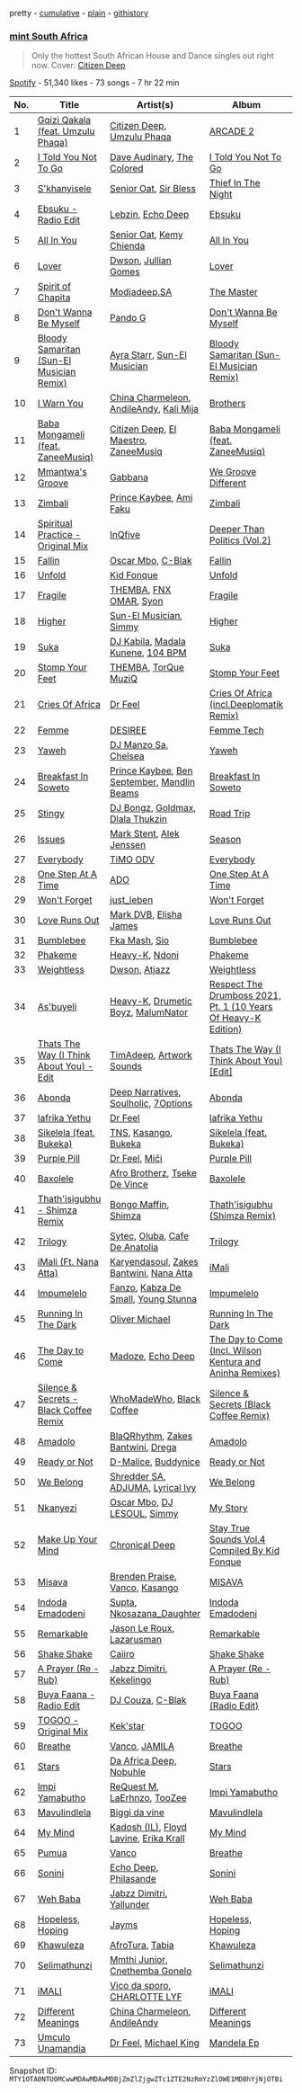 pretty - [cumulative](/playlists/cumulative/37i9dQZF1DWX4IFcj5utrY.md) - [plain](/playlists/plain/37i9dQZF1DWX4IFcj5utrY) - [githistory](https://github.githistory.xyz/mackorone/spotify-playlist-archive/blob/main/playlists/plain/37i9dQZF1DWX4IFcj5utrY)

### [mint South Africa](https://open.spotify.com/playlist/37i9dQZF1DWX4IFcj5utrY)

> Only the hottest South African House and Dance singles out right now\. Cover: <a href="https://open.spotify.com/artist/2Wcld3BQUXxWUYMmCJYyuM?si=Z2ozIwTCRZKWgevGK1Cs4w">Citizen Deep</a>

[Spotify](https://open.spotify.com/user/spotify) - 51,340 likes - 73 songs - 7 hr 22 min

| No. | Title | Artist(s) | Album | Length |
|---|---|---|---|---|
| 1 | [Gqizi Qakala \(feat\. Umzulu Phaqa\)](https://open.spotify.com/track/04PM7dqR53p4F6Jo4vJOg6) | [Citizen Deep](https://open.spotify.com/artist/2Wcld3BQUXxWUYMmCJYyuM), [Umzulu Phaqa](https://open.spotify.com/artist/6nStNfo8Gzsff8NcJl4mND) | [ARCADE 2](https://open.spotify.com/album/0ZIrS00dQLvWC0lI01TEEw) | 4:04 |
| 2 | [I Told You Not To Go](https://open.spotify.com/track/6N3bqyU6KO3hqykGqJxUnf) | [Dave Audinary](https://open.spotify.com/artist/6O7qXYxw1B8belOxZSwaNm), [The Colored](https://open.spotify.com/artist/0vlWnOvNJ66cC55UwnHtdj) | [I Told You Not To Go](https://open.spotify.com/album/2QzouCM5U0pe3FPiLcSG98) | 4:04 |
| 3 | [S'khanyisele](https://open.spotify.com/track/45B0hJinafl61IjK5WOqFA) | [Senior Oat](https://open.spotify.com/artist/5cAwYPpCI9QI5V7N0mxUKw), [Sir Bless](https://open.spotify.com/artist/0vJss0iY4jFfFk1DQP3I2m) | [Thief In The Night](https://open.spotify.com/album/5qVSIkvWJAuaMVwBov8b0b) | 6:15 |
| 4 | [Ebsuku \- Radio Edit](https://open.spotify.com/track/26v5GteKRWo2vpgRg5FkYk) | [Lebzin](https://open.spotify.com/artist/5g0Z3S2S1jqM9wBCpM9VhA), [Echo Deep](https://open.spotify.com/artist/3oQxXy7RkKmUAoo0sftSLU) | [Ebsuku](https://open.spotify.com/album/15I3rxOfACdFyGiaCoDP9O) | 4:05 |
| 5 | [All In You](https://open.spotify.com/track/75VD2d6BPTuESBrzRqD6xl) | [Senior Oat](https://open.spotify.com/artist/5cAwYPpCI9QI5V7N0mxUKw), [Kemy Chienda](https://open.spotify.com/artist/21ubOXEDOMELSW2LDxG8HK) | [All In You](https://open.spotify.com/album/0YJOAYBMM8zEhcMNHnGe95) | 8:32 |
| 6 | [Lover](https://open.spotify.com/track/6JMJPX4sm1QEmsKDp18rjZ) | [Dwson](https://open.spotify.com/artist/60ZIrIA1iT9NStXmdAuhjR), [Jullian Gomes](https://open.spotify.com/artist/1GG3lCU6RzggGm6w5GRQBi) | [Lover](https://open.spotify.com/album/01QoLhtw9fRGaQDkVtQdLR) | 7:06 |
| 7 | [Spirit of Chapita](https://open.spotify.com/track/3PljAdlLnYb9f1dQ3pVp59) | [Modjadeep.SA](https://open.spotify.com/artist/6Ye2N93aETDONpWfyw7E8G) | [The Master](https://open.spotify.com/album/55cCMbL9xkObFU7FOzOjKH) | 5:20 |
| 8 | [Don't Wanna Be Myself](https://open.spotify.com/track/5jJFXPFguqo6fZqqGggwuq) | [Pando G](https://open.spotify.com/artist/4nbklwOZ5lnv1otsaaDJZg) | [Don't Wanna Be Myself](https://open.spotify.com/album/1ewQWghR0AV0TnBaMpT0Ml) | 8:45 |
| 9 | [Bloody Samaritan \(Sun\-El Musician Remix\)](https://open.spotify.com/track/78zI0cdKlSm8bmH8TWia6W) | [Ayra Starr](https://open.spotify.com/artist/3ZpEKRjHaHANcpk10u6Ntq), [Sun\-El Musician](https://open.spotify.com/artist/0W8WpLB5WoXLgiA193LXk6) | [Bloody Samaritan \(Sun\-El Musician Remix\)](https://open.spotify.com/album/2PxvoawD4ty9UnZhWylV0o) | 3:22 |
| 10 | [I Warn You](https://open.spotify.com/track/0rFeRglEHQ2cxUBFXw1VvE) | [China Charmeleon](https://open.spotify.com/artist/78lHMaJ6xLbmwzkHOriPhZ), [AndileAndy](https://open.spotify.com/artist/6PcHusHP9ow3HrIvqRJDua), [Kali Mija](https://open.spotify.com/artist/6hMmznEAGabh8UiGkQIuvP) | [Brothers](https://open.spotify.com/album/0uPUpJaoEZOv83yY0i7OL4) | 5:44 |
| 11 | [Baba Mongameli \(feat\. ZaneeMusiq\)](https://open.spotify.com/track/3Q7GlE4v6csFmp2jDYY9gs) | [Citizen Deep](https://open.spotify.com/artist/2Wcld3BQUXxWUYMmCJYyuM), [El Maestro](https://open.spotify.com/artist/5bo0POJfZKlwKbdVXAW6I6), [ZaneeMusiq](https://open.spotify.com/artist/2T9mtFexnY7x7o0Y1bmZnN) | [Baba Mongameli \(feat\. ZaneeMusiq\)](https://open.spotify.com/album/3YUm0bfRgxPayZjtuDc3dM) | 6:02 |
| 12 | [Mmantwa's Groove](https://open.spotify.com/track/5hGktS3qbk8HDhdICoo3s7) | [Gabbana](https://open.spotify.com/artist/0I3Acccg46Me47afcARZYX) | [We Groove Different](https://open.spotify.com/album/1bx9h91xZGDa2mfh60RbZ3) | 7:17 |
| 13 | [Zimbali](https://open.spotify.com/track/4prJjAS96pnxqtRMANFALE) | [Prince Kaybee](https://open.spotify.com/artist/4H7q5OwAgX1uQuhwb7bg2C), [Ami Faku](https://open.spotify.com/artist/3flcjKgRCeBVZTR8n8iShE) | [Zimbali](https://open.spotify.com/album/1U0gfPWZxxwUnqW5SzHs37) | 6:27 |
| 14 | [Spiritual Practice \- Original Mix](https://open.spotify.com/track/6bwM7A3T95WjwSXZ4m20Sc) | [InQfive](https://open.spotify.com/artist/7MlmAincLcFGKs2gyofE1a) | [Deeper Than Politics \(Vol.2\)](https://open.spotify.com/album/3EsEtDTV3tJUwOGHw7Dlia) | 6:47 |
| 15 | [Fallin](https://open.spotify.com/track/7xcahxhSAdTv28H4DjrisY) | [Oscar Mbo](https://open.spotify.com/artist/6rPG97md3RdzwNc1eJQQNX), [C\-Blak](https://open.spotify.com/artist/4ipkannhwnGj4uU4q5UUS5) | [Fallin](https://open.spotify.com/album/3FrP8iocoWiT6C0yU8P6jW) | 6:33 |
| 16 | [Unfold](https://open.spotify.com/track/71fkBzR8YuOZxbwKWWazj5) | [Kid Fonque](https://open.spotify.com/artist/6hPLYDljt7lCTao1bx1Dcp) | [Unfold](https://open.spotify.com/album/7FQ5KwP0p97gTwzkfofFuO) | 9:53 |
| 17 | [Fragile](https://open.spotify.com/track/5Q9Ds8Q34V9ZPfi0noJ7Xe) | [THEMBA](https://open.spotify.com/artist/64tzIMKX4Npx37YLcNZZNC), [FNX OMAR](https://open.spotify.com/artist/3dcqf190oFqc5FQNI05mVW), [Syon](https://open.spotify.com/artist/7eKtGS8Huzy0vi0KVmNfqE) | [Fragile](https://open.spotify.com/album/37abhSU412bkiwXr3ShshM) | 3:56 |
| 18 | [Higher](https://open.spotify.com/track/0rmFBhKvt0KZI10t2coIYK) | [Sun\-El Musician](https://open.spotify.com/artist/0W8WpLB5WoXLgiA193LXk6), [Simmy](https://open.spotify.com/artist/3MjlXVCfmLdY9QQ2GCd7iA) | [Higher](https://open.spotify.com/album/4r70J7JF6RgIDNYFUFZjBz) | 8:13 |
| 19 | [Suka](https://open.spotify.com/track/4ETqxUieEXrUru8B1fiXKk) | [DJ Kabila](https://open.spotify.com/artist/7iweQ4hUpLLRpSyQmY2J2K), [Madala Kunene](https://open.spotify.com/artist/1X3SghwLJ3KExhUsrZhM2S), [104 BPM](https://open.spotify.com/artist/2EK50Q6gOwRcZgfvlv3tVi) | [Suka](https://open.spotify.com/album/3DIvPF7rZfvZMCQJUpUON7) | 6:19 |
| 20 | [Stomp Your Feet](https://open.spotify.com/track/1GBXxdxLD1wmjvXC716sZ7) | [THEMBA](https://open.spotify.com/artist/64tzIMKX4Npx37YLcNZZNC), [TorQue MuziQ](https://open.spotify.com/artist/3cGcpSU6lBKEV2kMFJb0zK) | [Stomp Your Feet](https://open.spotify.com/album/7pAvUrQXAxW1RD0WME0n0c) | 3:30 |
| 21 | [Cries Of Africa](https://open.spotify.com/track/6MMoEzV4Wlpy1ayR3qQr3B) | [Dr Feel](https://open.spotify.com/artist/20OBylFJKe5WtQzqO32Xxq) | [Cries Of Africa \(incl.Deeplomatik Remix\)](https://open.spotify.com/album/2VczCSGaoLNOEtJmr3FJOL) | 5:55 |
| 22 | [Femme](https://open.spotify.com/track/3w2wq54qcswAGDr9CgRymT) | [DESIREE](https://open.spotify.com/artist/6TZbLCcOCv1DJvN28x3FBa) | [Femme Tech](https://open.spotify.com/album/2pYtRpgha87XaijSIwUUbn) | 6:22 |
| 23 | [Yaweh](https://open.spotify.com/track/5MBJiHVrS2Pm4PKOZM5M6e) | [DJ Manzo Sa](https://open.spotify.com/artist/5jwzoDqBYZUEVromkGWvio), [Chelsea](https://open.spotify.com/artist/25O9uYqu9G9i3tVOcH03k6) | [Yaweh](https://open.spotify.com/album/3rJp8pAlbn4IyQJAhzPT2m) | 6:04 |
| 24 | [Breakfast In Soweto](https://open.spotify.com/track/3aYv0tyHlIYUwCq2SwZDlT) | [Prince Kaybee](https://open.spotify.com/artist/4H7q5OwAgX1uQuhwb7bg2C), [Ben September](https://open.spotify.com/artist/1wAVD7w8mfrKNxpfe8dGEq), [Mandlin Beams](https://open.spotify.com/artist/7nR1JD6ljztZrEuxTNijpk) | [Breakfast In Soweto](https://open.spotify.com/album/3NfgQFaqUzxBCrvUME1iu7) | 7:14 |
| 25 | [Stingy](https://open.spotify.com/track/5jVDjYaYHP0silwrtOM0Rh) | [DJ Bongz](https://open.spotify.com/artist/7KtERSZgIOlhbYDop9Ra0F), [Goldmax](https://open.spotify.com/artist/3yWkz47Z8kE6z1xW6rjkAl), [Dlala Thukzin](https://open.spotify.com/artist/5kmceQl1Y7lveTVbcy5ycD) | [Road Trip](https://open.spotify.com/album/5AzXeukxvO8Wb1vMMY4v58) | 5:22 |
| 26 | [Issues](https://open.spotify.com/track/10IWxGZvMEXZRietINatt2) | [Mark Stent](https://open.spotify.com/artist/2whiBQzZUS6fMkfOCqzXWS), [Alek Jenssen](https://open.spotify.com/artist/2d5uZpsDxp7MVB1yIOM7jH) | [Season](https://open.spotify.com/album/1ovyRWyho3RzkrqixgP664) | 3:28 |
| 27 | [Everybody](https://open.spotify.com/track/6nAvF4vmANRj76sNX1du0C) | [TiMO ODV](https://open.spotify.com/artist/5ekzQ0Zq1wSg7dDZHYKFLt) | [Everybody](https://open.spotify.com/album/4gBfsymHc04X7eKgIAbuwz) | 3:30 |
| 28 | [One Step At A Time](https://open.spotify.com/track/2h0zFi9cGquo12haOIMp3N) | [ADO](https://open.spotify.com/artist/2OAEsMvEXwG6AQQ7lHkHZ4) | [One Step At A Time](https://open.spotify.com/album/4Q1Lbn9JSHWnvuyVbAONfk) | 3:58 |
| 29 | [Won't Forget](https://open.spotify.com/track/6qWcj9QVULPRyO4izXdEZU) | [just\_leben](https://open.spotify.com/artist/1goS4gdV9d01XZWHDOXcOe) | [Won't Forget](https://open.spotify.com/album/1giY6NOvmpkDi7EFIfBC63) | 2:20 |
| 30 | [Love Runs Out](https://open.spotify.com/track/2h9Mvr95ozvSARELLcfTri) | [Mark DVB](https://open.spotify.com/artist/0nmXD5cuTDfvVHceT0bXb6), [Elisha James](https://open.spotify.com/artist/3ATZQQpOMv0FMJLeNHpoqt) | [Love Runs Out](https://open.spotify.com/album/343tDaybMfOPyyu1PBt410) | 2:26 |
| 31 | [Bumblebee](https://open.spotify.com/track/5l9P47axQgVYwdeTj2sXcj) | [Fka Mash](https://open.spotify.com/artist/6tooLez7Cq2bgY60m3TJMq), [Sio](https://open.spotify.com/artist/4hIQjO5iXCXx71iZBQQ1Jh) | [Bumblebee](https://open.spotify.com/album/61xF9hB3dvdF6Tlyge7F0P) | 3:38 |
| 32 | [Phakeme](https://open.spotify.com/track/4ylIEbjjtCtDr05FCXhk53) | [Heavy\-K](https://open.spotify.com/artist/0xAI0encQKIoTvNQXPh1ts), [Ndoni](https://open.spotify.com/artist/5CIefATUW9oUwXL9FaOIIZ) | [Phakeme](https://open.spotify.com/album/4iT60HD8yLQSSNymVtRI8N) | 6:22 |
| 33 | [Weightless](https://open.spotify.com/track/6Yyc3cLPhSRSVk5cLye73k) | [Dwson](https://open.spotify.com/artist/60ZIrIA1iT9NStXmdAuhjR), [Atjazz](https://open.spotify.com/artist/5E1HWPplEsztsh2zh1c9mH) | [Weightless](https://open.spotify.com/album/1MPFnPHuqgkUASIVwOEvAA) | 6:02 |
| 34 | [As'buyeli](https://open.spotify.com/track/3fpoN7kl6ZtOqqbk0enwpq) | [Heavy\-K](https://open.spotify.com/artist/0xAI0encQKIoTvNQXPh1ts), [Drumetic Boyz](https://open.spotify.com/artist/2NQ0f4GcMFHv5rwZIoyQyB), [MalumNator](https://open.spotify.com/artist/25IVkspnS4ZKKxGVyOgVnK) | [Respect The Drumboss 2021, Pt\. 1 \(10 Years Of Heavy\-K Edition\)](https://open.spotify.com/album/5CSL70ug8HGlHcYGbD79eA) | 7:06 |
| 35 | [Thats The Way \(I Think About You\) \- Edit](https://open.spotify.com/track/1LUxmZUfycOPGWTOjxOFY8) | [TimAdeep](https://open.spotify.com/artist/2mpzr6IuZYCp2rEVr3JPgq), [Artwork Sounds](https://open.spotify.com/artist/0OxQiJ0uuDuuQ3dqkIbjwR) | [Thats The Way \(I Think About You\) \[Edit\]](https://open.spotify.com/album/0asrJMug6mNxyrqZqDJguD) | 5:51 |
| 36 | [Abonda](https://open.spotify.com/track/5m6pyOJr0ByLut3cgYnO26) | [Deep Narratives](https://open.spotify.com/artist/0H929hRKMr7lbGcVOx4Q4c), [Soulholic](https://open.spotify.com/artist/2ikto0KVcpvkWwbAx3F43D), [7Options](https://open.spotify.com/artist/0mTYsukiU7gd6PWEoGveKo) | [Abonda](https://open.spotify.com/album/3bHvSUqf45x8xcQYmCrNfq) | 4:36 |
| 37 | [Iafrika Yethu](https://open.spotify.com/track/6xPPE9xLlfAotywarVJeTv) | [Dr Feel](https://open.spotify.com/artist/20OBylFJKe5WtQzqO32Xxq) | [Iafrika Yethu](https://open.spotify.com/album/4wvP4Lx3jablCpGkNnqDtH) | 7:12 |
| 38 | [Sikelela \(feat\. Bukeka\)](https://open.spotify.com/track/44cXNeeTCwuco12b9r2K7n) | [TNS](https://open.spotify.com/artist/5uAbOIIAk6nHfy7gikjmYy), [Kasango](https://open.spotify.com/artist/3jteNJj8zf2v4qYMGDXa8r), [Bukeka](https://open.spotify.com/artist/3pHdLWNBGYLGZLMB8cuFOV) | [Sikelela \(feat\. Bukeka\)](https://open.spotify.com/album/0ifVZ7tvTFMq4TUcWvFETV) | 5:51 |
| 39 | [Purple Pill](https://open.spotify.com/track/2qDbBzYZoDRL0UKK5gks9P) | [Dr Feel](https://open.spotify.com/artist/20OBylFJKe5WtQzqO32Xxq), [Miči](https://open.spotify.com/artist/1aJGoykRBEjrMcNWOhV5am) | [Purple Pill](https://open.spotify.com/album/0xBENBp9yTkRO16mX8XlAf) | 7:33 |
| 40 | [Baxolele](https://open.spotify.com/track/2GZnE7SXGyjmCN6XzJKMY0) | [Afro Brotherz](https://open.spotify.com/artist/183kSplc4KYDe6bMQghbwN), [Tseke De Vince](https://open.spotify.com/artist/1CZS2k2b3PB1XJyMAX44u3) | [Baxolele](https://open.spotify.com/album/25wOAxvyBChNiYz0ZUg8zZ) | 7:54 |
| 41 | [Thath'isigubhu \- Shimza Remix](https://open.spotify.com/track/4QdiYJFWyyQRrVFfC6B4aN) | [Bongo Maffin](https://open.spotify.com/artist/2eIjpwW853WkGtvIMukeRZ), [Shimza](https://open.spotify.com/artist/0WHbjg8hVel1R9kq5794HX) | [Thath'isigubhu \(Shimza Remix\)](https://open.spotify.com/album/3A8bOIlJuzpZU11jfqzfZU) | 6:06 |
| 42 | [Trilogy](https://open.spotify.com/track/0dPaSTEih9oRVdyqQD9URo) | [Sytec](https://open.spotify.com/artist/38z0wePbQl1fKZmTNyFouO), [Oluba](https://open.spotify.com/artist/6N2fZTK6IY9ir9mprvScEl), [Cafe De Anatolia](https://open.spotify.com/artist/2sSSGlRMfz4ZEcw4rw0m0v) | [Trilogy](https://open.spotify.com/album/2KbP3jbRtnX3SWYS2Q6V2e) | 5:17 |
| 43 | [iMali \(Ft\. Nana Atta\)](https://open.spotify.com/track/280MTeg7bZYCHaHxhaAtPq) | [Karyendasoul](https://open.spotify.com/artist/2eSj64hhMVJPYbjpli6k4p), [Zakes Bantwini](https://open.spotify.com/artist/5mZLaYqN0ZkjxfeUUmiuqL), [Nana Atta](https://open.spotify.com/artist/1B4FnAkti1c4KGQDv78pYq) | [iMali](https://open.spotify.com/album/6ggoVHjrshZtOhuEpHjOXN) | 7:16 |
| 44 | [Impumelelo](https://open.spotify.com/track/2cPJ70rDO8Mt74vGImjiz3) | [Fanzo](https://open.spotify.com/artist/3hvAv9gZlmen2DBwZhOzqG), [Kabza De Small](https://open.spotify.com/artist/1bNjWBFWsAAzZSR59lRdpR), [Young Stunna](https://open.spotify.com/artist/6WQFTzqYHmh8Ph2X0L0QLQ) | [Impumelelo](https://open.spotify.com/album/0la0Xxoi5nnL5OCK0e8ESf) | 5:36 |
| 45 | [Running In The Dark](https://open.spotify.com/track/4QB2WLBNIDhHUgojDXx5St) | [Oliver Michael](https://open.spotify.com/artist/58Oe01uYw1nODV5DwGO14z) | [Running In The Dark](https://open.spotify.com/album/6VcKoXCXE36Nqqljz1wijz) | 3:39 |
| 46 | [The Day to Come](https://open.spotify.com/track/2OLiyg1C3chBBC8G8fxCZK) | [Madoze](https://open.spotify.com/artist/51jz1sKD3i8vdb4yleDOC4), [Echo Deep](https://open.spotify.com/artist/3oQxXy7RkKmUAoo0sftSLU) | [The Day to Come \(Incl\. Wilson Kentura and Aninha Remixes\)](https://open.spotify.com/album/0QOJgHO7Kvart2oEush7Jn) | 9:08 |
| 47 | [Silence & Secrets \- Black Coffee Remix](https://open.spotify.com/track/3ZZDwhwD6ZsFQW0IGfiKrG) | [WhoMadeWho](https://open.spotify.com/artist/50Lr1puweM1hFsF1LpIZLM), [Black Coffee](https://open.spotify.com/artist/6wMr4zKPrrR0UVz08WtUWc) | [Silence & Secrets \(Black Coffee Remix\)](https://open.spotify.com/album/6yaDQvusuMpB2BqrsmhSRI) | 7:54 |
| 48 | [Amadolo](https://open.spotify.com/track/3N6UJdbV4gFUMK7m19APbN) | [BlaQRhythm](https://open.spotify.com/artist/2o9225GgSICygCOxroILhb), [Zakes Bantwini](https://open.spotify.com/artist/5mZLaYqN0ZkjxfeUUmiuqL), [Drega](https://open.spotify.com/artist/1Gj6W2RfGpl6ebJGle93VG) | [Amadolo](https://open.spotify.com/album/17WDWhQKzom3Tpl5mWq3TD) | 6:39 |
| 49 | [Ready or Not](https://open.spotify.com/track/45DLSAHy8zbrAsrAsKVUdm) | [D\-Malice](https://open.spotify.com/artist/1KeTaqYMcbzM55p0D9JymT), [Buddynice](https://open.spotify.com/artist/2xjvb56AjGc8c8WwkPfJgp) | [Ready or Not](https://open.spotify.com/album/5H6z0FgWv0SVbDfyBJXArg) | 6:00 |
| 50 | [We Belong](https://open.spotify.com/track/2PDjawR6el9LThbchXimFt) | [Shredder SA](https://open.spotify.com/artist/6hBPDqbndpJwIQjTXJRd7h), [ADJUMA](https://open.spotify.com/artist/5BDQAVSa4c1UsvXlmufpio), [Lyrical Ivy](https://open.spotify.com/artist/00gOWMo5dBzdqNDD4Far5L) | [We Belong](https://open.spotify.com/album/5VZRmoKh8atCrJuvo6NgSU) | 7:17 |
| 51 | [Nkanyezi](https://open.spotify.com/track/16qkCa4zVqLCEYSMWcQHG5) | [Oscar Mbo](https://open.spotify.com/artist/6rPG97md3RdzwNc1eJQQNX), [DJ LESOUL](https://open.spotify.com/artist/5C6dZk6xmSCgrYWjje5zPm), [Simmy](https://open.spotify.com/artist/3MjlXVCfmLdY9QQ2GCd7iA) | [My Story](https://open.spotify.com/album/4VK04E5cKOGEQHnpE6ysge) | 5:04 |
| 52 | [Make Up Your Mind](https://open.spotify.com/track/2yIXVCaIrvVL6TSamoMdVR) | [Chronical Deep](https://open.spotify.com/artist/391IHvSC8S9yNnt3VHZUYt) | [Stay True Sounds Vol.4 Compiled By Kid Fonque](https://open.spotify.com/album/5K19EXUx0mNTfKPc7Zo5AK) | 7:46 |
| 53 | [Misava](https://open.spotify.com/track/6BmD8tRPWDgGD2Y0pQY1Ll) | [Brenden Praise](https://open.spotify.com/artist/3jzpHftM6t86BxqayyUWiU), [Vanco](https://open.spotify.com/artist/2KShewLkb92FKEZ6N4cVP9), [Kasango](https://open.spotify.com/artist/3jteNJj8zf2v4qYMGDXa8r) | [MISAVA](https://open.spotify.com/album/6Qs01I9CWfP5gitMZrOQPd) | 4:08 |
| 54 | [Indoda Emadodeni](https://open.spotify.com/track/5nKtrtKz8PIGk4oYuUM093) | [Supta](https://open.spotify.com/artist/0ijOhiIUwe56EdrfG7dKuM), [Nkosazana\_Daughter](https://open.spotify.com/artist/2KFBgdGWpDd7guvNqILGoE) | [Indoda Emadodeni](https://open.spotify.com/album/2CUiYRc6CXta2p1pLkia5p) | 4:45 |
| 55 | [Remarkable](https://open.spotify.com/track/5EB0g0X1zXrT0IGQ1Vslbb) | [Jason Le Roux](https://open.spotify.com/artist/3mMSJeMFQ4P5WDMlk2W7Uv), [Lazarusman](https://open.spotify.com/artist/4Sh3sUk5Pq69gqPHT89aCc) | [Remarkable](https://open.spotify.com/album/7sWKkKvfeuRW34ss1cASoD) | 7:27 |
| 56 | [Shake Shake](https://open.spotify.com/track/21pzxi96LqTjFKThHJBHN9) | [Caiiro](https://open.spotify.com/artist/0fs9otT9TtwXUOcFXZomZY) | [Shake Shake](https://open.spotify.com/album/2wPHQFWVD8qvCrXLmX6tmI) | 6:24 |
| 57 | [A Prayer \(Re \- Rub\)](https://open.spotify.com/track/4PzgMT48qqTnWdrxtaHX9b) | [Jabzz Dimitri](https://open.spotify.com/artist/4Eo18qlyb76spnDFlSc78c), [Kekelingo](https://open.spotify.com/artist/4tNXPWxHHch1TCCXilE1q2) | [A Prayer \(Re \- Rub\)](https://open.spotify.com/album/16fGMHt222NdxwRJ6tPXV3) | 6:08 |
| 58 | [Buya Faana \- Radio Edit](https://open.spotify.com/track/4P7aEf4m8TSZiB5Xz4gH3M) | [DJ Couza](https://open.spotify.com/artist/3X5oM0ZSNXu9IMIv7Cp3wS), [C\-Blak](https://open.spotify.com/artist/4ipkannhwnGj4uU4q5UUS5) | [Buya Faana \(Radio Edit\)](https://open.spotify.com/album/5OlrfX1Opvw9NaSEILuUmk) | 4:38 |
| 59 | [TOGOO \- Original Mix](https://open.spotify.com/track/07Z8sWVmb9yIRmcadVGk5b) | [Kek'star](https://open.spotify.com/artist/7lgauJ5ZMIIwrJwvUvrWC4) | [TOGOO](https://open.spotify.com/album/4a7mht1XdyFDGKvr6KoNBG) | 6:04 |
| 60 | [Breathe](https://open.spotify.com/track/39NEQiTSQ8JnNqXb7m9UwH) | [Vanco](https://open.spotify.com/artist/2KShewLkb92FKEZ6N4cVP9), [JAMILA](https://open.spotify.com/artist/0GBL0IB2AbLv9HKWntdUnm) | [Breathe](https://open.spotify.com/album/7wlUVcqxy5HOWMaPAfttxS) | 7:19 |
| 61 | [Stars](https://open.spotify.com/track/4UX07P3m9B78LvAyzNKxk4) | [Da Africa Deep](https://open.spotify.com/artist/0DDzEXacqh3F5GGIwji59b), [Nobuhle](https://open.spotify.com/artist/4PmzNF4U54l7yVubziJ10U) | [Stars](https://open.spotify.com/album/19nRvSIzgMPFSJf6UzX6Q5) | 6:14 |
| 62 | [Impi Yamabutho](https://open.spotify.com/track/41MgnNYkp2uNtvLOZvOQ2K) | [ReQuest M](https://open.spotify.com/artist/7ld44mxasdleeJtI0xZ9xr), [LaErhnzo](https://open.spotify.com/artist/0Cief47Ivp5TnOzMhfwkx8), [TooZee](https://open.spotify.com/artist/046fbvMQVMBq6brpN2f4hT) | [Impi Yamabutho](https://open.spotify.com/album/5VOMmPUst1EamvlQUt8ljp) | 7:39 |
| 63 | [Mavulindlela](https://open.spotify.com/track/28Fzmb1zisdVPcwjeI0QbW) | [Biggi da vine](https://open.spotify.com/artist/3KD3JVmIQS6miScFZMWic5) | [Mavulindlela](https://open.spotify.com/album/6FItZLFgZaZHtGhviVtEOZ) | 6:24 |
| 64 | [My Mind](https://open.spotify.com/track/6dKA9TVqMQRlBYdR5rcSpR) | [Kadosh \(IL\)](https://open.spotify.com/artist/3e1Dyl2ZhXliPe3Mls724W), [Floyd Lavine](https://open.spotify.com/artist/5VjxZ6Ik0cmnVlXZ3in6nw), [Erika Krall](https://open.spotify.com/artist/1mFosR8GfDea3Vvdfcz48W) | [My Mind](https://open.spotify.com/album/5KfHfNi0qULYg2NBNlfgOx) | 6:28 |
| 65 | [Pumua](https://open.spotify.com/track/5Z3oL66VWQykaQCIKt8MzH) | [Vanco](https://open.spotify.com/artist/2KShewLkb92FKEZ6N4cVP9) | [Breathe](https://open.spotify.com/album/2PzIWsIe5yeZWzu1mMqaXu) | 6:50 |
| 66 | [Sonini](https://open.spotify.com/track/1H2yggtFWiRqUpyX4Rogdh) | [Echo Deep](https://open.spotify.com/artist/3oQxXy7RkKmUAoo0sftSLU), [Philasande](https://open.spotify.com/artist/3hxC69P9B55P0PDDye6iqi) | [Sonini](https://open.spotify.com/album/4hamIrAJzhkw7ckB1qNRD4) | 6:34 |
| 67 | [Weh Baba](https://open.spotify.com/track/0ILcrL9V6bMD797mmWvej5) | [Jabzz Dimitri](https://open.spotify.com/artist/4Eo18qlyb76spnDFlSc78c), [Yallunder](https://open.spotify.com/artist/4TT5ne6u5XRUIhTUKhZyOo) | [Weh Baba](https://open.spotify.com/album/6AZ2kzZBVysJtcXIbmzjOg) | 7:18 |
| 68 | [Hopeless, Hoping](https://open.spotify.com/track/0gjzwbwCfjwTkpXJgx5Zu3) | [Jayms](https://open.spotify.com/artist/1reef06goIFAhuhQsLUHf5) | [Hopeless, Hoping](https://open.spotify.com/album/3dXGOW99X4uvRWL0Laxt6u) | 3:48 |
| 69 | [Khawuleza](https://open.spotify.com/track/6sb5w4sI7vGz8eTGJeo14o) | [AfroTura](https://open.spotify.com/artist/3vvjmN7sqoO42Wsusz4wBS), [Tabia](https://open.spotify.com/artist/3fvAIzLvQim7Bas6O8FCK8) | [Khawuleza](https://open.spotify.com/album/2hLZ0Cbiky9LtRz36BAcZz) | 7:37 |
| 70 | [Selimathunzi](https://open.spotify.com/track/40AnkG0nuRI9rvyuSqM9qF) | [Mmthi Junior](https://open.spotify.com/artist/6YV6ti9QL77iI3rX40QMZd), [Cnethemba Gonelo](https://open.spotify.com/artist/7sLmMT6etbYy4ypf5pVxwg) | [Selimathunzi](https://open.spotify.com/album/5t1EwXmFT2rnXL3aQD6Xcm) | 6:33 |
| 71 | [iMALI](https://open.spotify.com/track/1c1AkBMv9B3pkBUIbijQ8z) | [Vico da sporo](https://open.spotify.com/artist/2EkWKzVuqZfkSOZv6l8yXd), [CHARLOTTE LYF](https://open.spotify.com/artist/3U1uEEPNrP1SGqJf4pW6lo) | [iMALI](https://open.spotify.com/album/5EAyaC0F0dkyKBvdEg6PRr) | 7:34 |
| 72 | [Different Meanings](https://open.spotify.com/track/6JYBQ0b0kj89U91vxBzD5C) | [China Charmeleon](https://open.spotify.com/artist/78lHMaJ6xLbmwzkHOriPhZ), [AndileAndy](https://open.spotify.com/artist/6PcHusHP9ow3HrIvqRJDua) | [Different Meanings](https://open.spotify.com/album/71a1BLN9MDUiX6hpDX00Yv) | 5:56 |
| 73 | [Umculo Unamandia](https://open.spotify.com/track/7j25gK7VpV9AC8DeN5LuNj) | [Dr Feel](https://open.spotify.com/artist/20OBylFJKe5WtQzqO32Xxq), [Michael King](https://open.spotify.com/artist/4QXIwYRu5HTQiTFYWl7Yri) | [Mandela Ep](https://open.spotify.com/album/0sq9lMeaVgzZfIYAQScF4L) | 7:31 |

Snapshot ID: `MTY1OTA0NTU0MCwwMDAwMDAwMDBjZmZlZjgwZTc1ZTE2NzRmYzZlOWE1MDBhYjNjOTBi`

